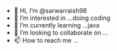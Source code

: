 - 👋 Hi, I’m @sarwarraish98
- 👀 I’m interested in ...doing coding
- 🌱 I’m currently learning ...java 
- 💞️ I’m looking to collaborate on ...
- 📫 How to reach me ...

<!---
md sarwar raish/sarwarraish98 is a ✨ special ✨ repository because its `README.md` (this file) appears on your GitHub profile.
You can click the Preview link to take a look at your changes.
--->
